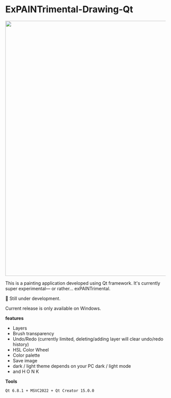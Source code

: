 # ExPAINTrimental-Drawing-Qt
<img src="https://github.com/user-attachments/assets/b90046c4-bc59-4c75-b035-cd7d301bc156" width="800">
<p>This is a painting application developed using Qt framework. It's currently super experimental— or rather... exPAINTrimental. 

🚧  Still under development. </p>

<p>Current release is only available on Windows.</p>
<b>features</b>

 - Layers
 - Brush transparency
 - Undo/Redo (currently limited, deleting/adding layer will clear undo/redo history)
 - HSL Color Wheel
 - Color palette
 - Save image
 - dark / light theme depends on your PC dark / light mode
 - and H O N K

<b>Tools</b>

	Qt 6.8.1 + MSVC2022 + Qt Creator 15.0.0

